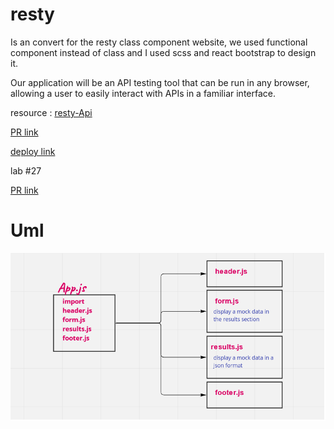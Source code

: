 # resty

Is an convert for the resty class component website, we used functional component instead of class and I used scss and react bootstrap to design it.

Our application will be an API testing tool that can be run in any browser, allowing a user to easily interact with APIs in a familiar interface.

resource : [resty-Api](https://resty.netlify.app/)

[PR link](https://github.com/salammustafa728/resty/pull/1)

[deploy link](https://resty-api-salam.netlify.app/)

lab #27

[PR link](https://github.com/salammustafa728/resty/pull/4)




# Uml


![](./src/images/uml-component-based.png)